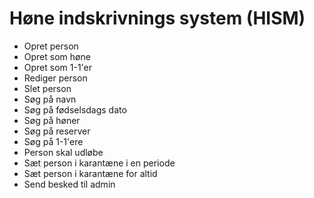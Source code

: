 Høne indskrivnings system (HISM)
================================
- Opret person
- Opret som høne
- Opret som 1-1'er
- Rediger person
- Slet person
- Søg på navn
- Søg på fødselsdags dato
- Søg på høner
- Søg på reserver
- Søg på 1-1'ere
- Person skal udløbe
- Sæt person i karantæne i en periode
- Sæt person i karantæne for altid
- Send besked til admin
